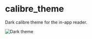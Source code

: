 # calibre_theme
Dark calibre theme for the in-app reader.

![Dark theme](https://github.com/jakedraddy/calibre_themes/blob/master/img/dark.png)
